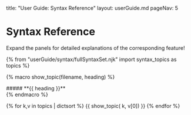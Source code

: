 <frontmatter>
  title: "User Guide: Syntax Reference"
  layout: userGuide.md
  pageNav: 5
</frontmatter>

# Syntax Reference

<box type="info">
  Expand the panels for detailed explanations of the corresponding feature!
</box>

{% from "userGuide/syntax/fullSyntaxSet.njk" import syntax_topics as topics %}

{% macro show_topic(filename, heading) %}
<panel type="seamless" no-close popup-url="{{ filename }}.html">
  <div slot="header">
    <markdown>##### **{{ heading }}**</markdown>
    <include src="syntax/{{ filename }}.md#short" />
  </div>
  <div class="indented">
    <include src="syntax/{{ filename }}.md" />
  </div>
</panel>
{% endmacro %}


{% for k,v in topics | dictsort %}
{{ show_topic( k, v[0]) }}
{% endfor %}
